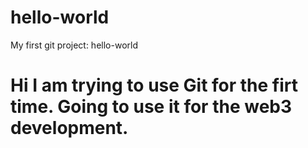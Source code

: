# hello-world
My first git project: hello-world


# Hi I am trying to use Git for the firt time. Going to use it for the web3 development.

